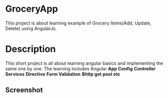 # GroceryApp
This project is about learning example of Grocery Items(Add, Update, Delete) using AngularJs.

# Description
This short project is all about learning angular basics and implementing the same one by one. The learning includes Angular
 **App Config**
  **Controller**
  **Services**
  **Directive**
  **Form Validation**
  **$http get post etc**

## Screenshot



